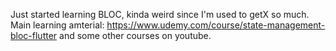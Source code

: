 Just started learning BLOC, kinda weird since I'm used to getX so much. 
Main learning amterial: https://www.udemy.com/course/state-management-bloc-flutter and some other courses on youtube. 
